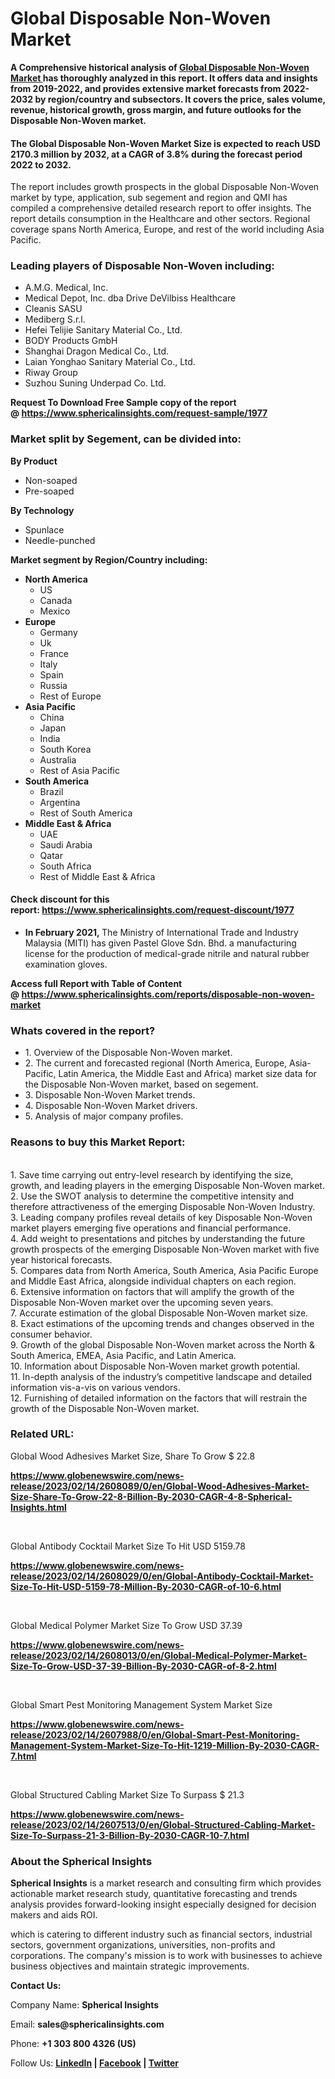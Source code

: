 <h1 class="news-post-title">Global Disposable Non-Woven Market&nbsp;</h1>
<p><strong>A Comprehensive historical analysis of&nbsp;<a href="https://www.sphericalinsights.com/reports/disposable-non-woven-market" target="_blank" rel="noopener">Global Disposable Non-Woven Market&nbsp;</a>has thoroughly analyzed in this report. It offers data and insights from 2019-2022, and provides extensive market forecasts from 2022-2032 by region/country and subsectors. It covers the price, sales volume, revenue, historical growth, gross margin, and future outlooks for the Disposable Non-Woven market.</strong></p>
<h4><strong>The Global Disposable Non-Woven Market Size is expected to reach USD 2170.3 million by 2032, at a CAGR of 3.8% during the forecast period 2022 to 2032.</strong></h4>
<p>The report includes growth prospects in the global Disposable Non-Woven market by type, application, sub segement and region and QMI has compiled a comprehensive detailed research report to offer insights. The report details consumption in the Healthcare and other sectors. Regional coverage spans North America, Europe, and rest of the world including Asia Pacific.</p>
<h3><strong>Leading players of Disposable Non-Woven including:</strong></h3>
<ul>
<li>A.M.G. Medical, Inc.</li>
<li>Medical Depot, Inc. dba Drive DeVilbiss Healthcare</li>
<li>Cleanis SASU</li>
<li>Mediberg S.r.l.</li>
<li>Hefei Telijie Sanitary Material Co., Ltd.</li>
<li>BODY Products GmbH</li>
<li>Shanghai Dragon Medical Co., Ltd.</li>
<li>Laian Yonghao Sanitary Material Co., Ltd.</li>
<li>Riway Group</li>
<li>Suzhou Suning Underpad Co. Ltd.</li>
</ul>
<p><strong>Request To Download Free Sample copy of the report @&nbsp;<a href="https://www.sphericalinsights.com/request-sample/1977">https://www.sphericalinsights.com/request-sample/1977</a></strong></p>
<h3><strong>Market split by Segement, can be divided into:</strong></h3>
<p><strong>By&nbsp;</strong><strong>Product</strong></p>
<ul>
<li>Non-soaped</li>
<li>Pre-soaped</li>
</ul>
<p><strong>By Technology</strong></p>
<ul>
<li>Spunlace</li>
<li>Needle-punched</li>
</ul>
<p><strong>Market segment by Region/Country including:</strong></p>
<ul>
<li><strong>North America</strong>
<ul>
<li>US</li>
<li>Canada</li>
<li>Mexico</li>
</ul>
</li>
<li><strong>Europe</strong>
<ul>
<li>Germany</li>
<li>Uk</li>
<li>France</li>
<li>Italy</li>
<li>Spain</li>
<li>Russia</li>
<li>Rest of Europe</li>
</ul>
</li>
<li><strong>Asia Pacific</strong>
<ul>
<li>China</li>
<li>Japan</li>
<li>India</li>
<li>South Korea</li>
<li>Australia</li>
<li>Rest of Asia Pacific</li>
</ul>
</li>
<li><strong>South America</strong>
<ul>
<li>Brazil</li>
<li>Argentina</li>
<li>Rest of South America</li>
</ul>
</li>
<li><strong>Middle East &amp; Africa</strong>
<ul>
<li>UAE</li>
<li>Saudi Arabia</li>
<li>Qatar</li>
<li>South Africa</li>
<li>Rest of Middle East &amp; Africa</li>
</ul>
</li>
</ul>
<h4>Check discount for this report:&nbsp;<a href="https://www.sphericalinsights.com/request-discount/1977">https://www.sphericalinsights.com/request-discount/1977</a></h4>
<ul>
<li><strong>In February 2021,&nbsp;</strong>The Ministry of International Trade and Industry Malaysia (MITI) has given Pastel Glove Sdn. Bhd. a manufacturing license for the production of medical-grade nitrile and natural rubber examination gloves.</li>
</ul>
<p><strong>Access full Report with Table of Content @&nbsp;<a href="https://www.sphericalinsights.com/reports/disposable-non-woven-market">https://www.sphericalinsights.com/reports/disposable-non-woven-market</a>&nbsp;</strong></p>
<h3><strong>Whats covered in the report?</strong></h3>
<ul>
<li>1. Overview of the Disposable Non-Woven market.</li>
<li>2. The current and forecasted regional (North America, Europe, Asia-Pacific, Latin America, the Middle East and Africa) market size data for the Disposable Non-Woven market, based on segement.</li>
<li>3. Disposable Non-Woven Market trends.</li>
<li>4. Disposable Non-Woven Market drivers.</li>
<li>5. Analysis of major company profiles.</li>
</ul>
<h3><strong>Reasons to buy this Market Report:</strong></h3>
<p><br />1. Save time carrying out entry-level research by identifying the size, growth, and leading players in the emerging Disposable Non-Woven market.<br />2. Use the SWOT analysis to determine the competitive intensity and therefore attractiveness of the emerging Disposable Non-Woven Industry.<br />3. Leading company profiles reveal details of key Disposable Non-Woven market players emerging five operations and financial performance.<br />4. Add weight to presentations and pitches by understanding the future growth prospects of the emerging Disposable Non-Woven market with five year historical forecasts.<br />5. Compares data from North America, South America, Asia Pacific Europe and Middle East Africa, alongside individual chapters on each region.<br />6. Extensive information on factors that will amplify the growth of the Disposable Non-Woven market over the upcoming seven years.<br />7. Accurate estimation of the global Disposable Non-Woven market size.<br />8. Exact estimations of the upcoming trends and changes observed in the consumer behavior.<br />9. Growth of the global Disposable Non-Woven market across the North &amp; South America, EMEA, Asia Pacific, and Latin America.<br />10. Information about Disposable Non-Woven market growth potential.<br />11. In-depth analysis of the industry&rsquo;s competitive landscape and detailed information vis-a-vis on various vendors.<br />12. Furnishing of detailed information on the factors that will restrain the growth of the Disposable Non-Woven market.</p>
<h3><strong>Related URL:</strong></h3>
<p>Global Wood Adhesives Market Size, Share To Grow $ 22.8</p>
<p><strong><a href="https://www.globenewswire.com/news-release/2023/02/14/2608089/0/en/Global-Wood-Adhesives-Market-Size-Share-To-Grow-22-8-Billion-By-2030-CAGR-4-8-Spherical-Insights.html">https://www.globenewswire.com/news-release/2023/02/14/2608089/0/en/Global-Wood-Adhesives-Market-Size-Share-To-Grow-22-8-Billion-By-2030-CAGR-4-8-Spherical-Insights.html</a>&nbsp;</strong></p>
<p>&nbsp;</p>
<p>Global Antibody Cocktail Market Size To Hit USD 5159.78</p>
<p><strong><a href="https://www.globenewswire.com/news-release/2023/02/14/2608029/0/en/Global-Antibody-Cocktail-Market-Size-To-Hit-USD-5159-78-Million-By-2030-CAGR-of-10-6.html">https://www.globenewswire.com/news-release/2023/02/14/2608029/0/en/Global-Antibody-Cocktail-Market-Size-To-Hit-USD-5159-78-Million-By-2030-CAGR-of-10-6.html</a>&nbsp;</strong></p>
<p>&nbsp;</p>
<p>Global Medical Polymer Market Size To Grow USD 37.39</p>
<p><strong><a href="https://www.globenewswire.com/news-release/2023/02/14/2608013/0/en/Global-Medical-Polymer-Market-Size-To-Grow-USD-37-39-Billion-By-2030-CAGR-of-8-2.html">https://www.globenewswire.com/news-release/2023/02/14/2608013/0/en/Global-Medical-Polymer-Market-Size-To-Grow-USD-37-39-Billion-By-2030-CAGR-of-8-2.html</a>&nbsp;</strong></p>
<p>&nbsp;</p>
<p>Global Smart Pest Monitoring Management System Market Size</p>
<p><strong><a href="https://www.globenewswire.com/news-release/2023/02/14/2607988/0/en/Global-Smart-Pest-Monitoring-Management-System-Market-Size-To-Hit-1219-Million-By-2030-CAGR-7.html">https://www.globenewswire.com/news-release/2023/02/14/2607988/0/en/Global-Smart-Pest-Monitoring-Management-System-Market-Size-To-Hit-1219-Million-By-2030-CAGR-7.html</a>&nbsp;</strong></p>
<p>&nbsp;&nbsp;</p>
<p>Global Structured Cabling Market Size To Surpass $ 21.3</p>
<p><strong><a href="https://www.globenewswire.com/news-release/2023/02/14/2607513/0/en/Global-Structured-Cabling-Market-Size-To-Surpass-21-3-Billion-By-2030-CAGR-10-7.html">https://www.globenewswire.com/news-release/2023/02/14/2607513/0/en/Global-Structured-Cabling-Market-Size-To-Surpass-21-3-Billion-By-2030-CAGR-10-7.html</a>&nbsp;</strong></p>
<h3><strong>About the Spherical Insights</strong></h3>
<p><strong>Spherical Insights</strong>&nbsp;is a market research and consulting firm which provides actionable market research study, quantitative forecasting and trends analysis provides forward-looking insight especially designed for decision makers and aids ROI.</p>
<p>which is catering to different industry such as financial sectors, industrial sectors, government organizations, universities, non-profits and corporations. The company's mission is to work with businesses to achieve business objectives and maintain strategic improvements.</p>
<p><strong>Contact Us:</strong></p>
<p>Company Name:&nbsp;<strong>Spherical Insights</strong></p>
<p>Email:&nbsp;<strong>sales@sphericalinsights.com</strong></p>
<p>Phone:&nbsp;<strong>+1 303 800 4326 (US)</strong></p>
<p>Follow Us:&nbsp;<strong><a href="https://www.linkedin.com/company/spherical-insight/"><u>LinkedIn</u></a>&nbsp;|&nbsp;<a href="https://www.facebook.com/sphericalinsights22"><u>Facebook</u></a>&nbsp;|&nbsp;<a href="https://twitter.com/SInsights_US"><u>Twitter</u></a></strong></p>
